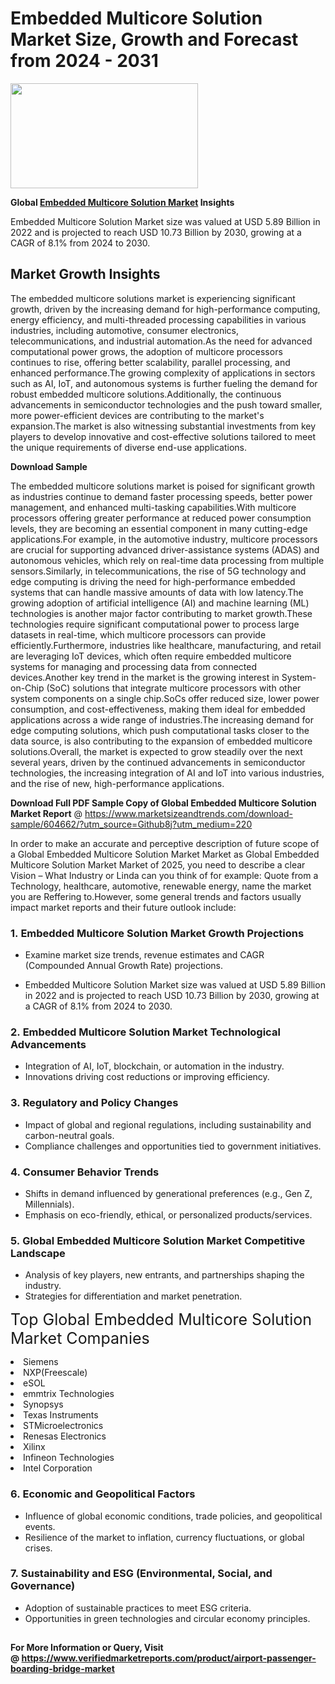 <H1>Embedded Multicore Solution Market Size, Growth and Forecast from 2024 - 2031</H1><img class="aligncenter size-medium wp-image-584254" src="https://thirdeyenews.in/wp-content/uploads/2024/09/Global-Market-Research-300x168.jpeg" alt="" width="300" height="168" /><p><strong>Global&nbsp;<a href="https://www.marketsizeandtrends.com/download-sample/604662/?utm_source=Github8j?utm_medium=220">Embedded Multicore Solution Market</a> Insights</strong></p><p>Embedded Multicore Solution Market size was valued at USD 5.89 Billion in 2022 and is projected to reach USD 10.73 Billion by 2030, growing at a CAGR of 8.1% from 2024 to 2030.</p><p><h2>Market Growth Insights</h2> <p>The embedded multicore solutions market is experiencing significant growth, driven by the increasing demand for high-performance computing, energy efficiency, and multi-threaded processing capabilities in various industries, including automotive, consumer electronics, telecommunications, and industrial automation.As the need for advanced computational power grows, the adoption of multicore processors continues to rise, offering better scalability, parallel processing, and enhanced performance.The growing complexity of applications in sectors such as AI, IoT, and autonomous systems is further fueling the demand for robust embedded multicore solutions.Additionally, the continuous advancements in semiconductor technologies and the push toward smaller, more power-efficient devices are contributing to the market's expansion.The market is also witnessing substantial investments from key players to develop innovative and cost-effective solutions tailored to meet the unique requirements of diverse end-use applications.</p> <p><strong>Download Sample</strong></p> <p>The embedded multicore solutions market is poised for significant growth as industries continue to demand faster processing speeds, better power management, and enhanced multi-tasking capabilities.With multicore processors offering greater performance at reduced power consumption levels, they are becoming an essential component in many cutting-edge applications.For example, in the automotive industry, multicore processors are crucial for supporting advanced driver-assistance systems (ADAS) and autonomous vehicles, which rely on real-time data processing from multiple sensors.Similarly, in telecommunications, the rise of 5G technology and edge computing is driving the need for high-performance embedded systems that can handle massive amounts of data with low latency.The growing adoption of artificial intelligence (AI) and machine learning (ML) technologies is another major factor contributing to market growth.These technologies require significant computational power to process large datasets in real-time, which multicore processors can provide efficiently.Furthermore, industries like healthcare, manufacturing, and retail are leveraging IoT devices, which often require embedded multicore systems for managing and processing data from connected devices.Another key trend in the market is the growing interest in System-on-Chip (SoC) solutions that integrate multicore processors with other system components on a single chip.SoCs offer reduced size, lower power consumption, and cost-effectiveness, making them ideal for embedded applications across a wide range of industries.The increasing demand for edge computing solutions, which push computational tasks closer to the data source, is also contributing to the expansion of embedded multicore solutions.Overall, the market is expected to grow steadily over the next several years, driven by the continued advancements in semiconductor technologies, the increasing integration of AI and IoT into various industries, and the rise of new, high-performance applications.<p><span class=""><strong>Download Full PDF Sample Copy of Global Embedded Multicore Solution Market Report</strong> @ <a href="https://www.marketsizeandtrends.com/download-sample/604662/?utm_source=Github8j?utm_medium=220" target="_blank">https://www.marketsizeandtrends.com/download-sample/604662/?utm_source=Github8j?utm_medium=220</a></span></p><p>In order to make an accurate and perceptive description of future scope of a Global&nbsp;Embedded Multicore Solution Market Market as Global&nbsp;Embedded Multicore Solution Market Market of 2025, you need to describe a clear Vision &ndash; What Industry or Linda can you think of for example: Quote from a Technology, healthcare, automotive, renewable energy, name the market you are Reffering to.However, some general trends and factors usually impact market reports and their future outlook include:</p><h3>1.&nbsp;<strong>Embedded Multicore Solution Market Growth Projections</strong></h3><ul><li>Examine market size trends, revenue estimates and CAGR (Compounded Annual Growth Rate) projections.</li><li><p>Embedded Multicore Solution Market size was valued at USD 5.89 Billion in 2022 and is projected to reach USD 10.73 Billion by 2030, growing at a CAGR of 8.1% from 2024 to 2030.</p></li></ul><h3>2.&nbsp;<strong>Embedded Multicore Solution Market Technological Advancements</strong></h3><ul><li>Integration of AI, IoT, blockchain, or automation in the industry.</li><li>Innovations driving cost reductions or improving efficiency.</li></ul><h3>3.&nbsp;<strong>Regulatory and Policy Changes</strong></h3><ul><li>Impact of global and regional regulations, including sustainability and carbon-neutral goals.</li><li>Compliance challenges and opportunities tied to government initiatives.</li></ul><h3>4.&nbsp;<strong>Consumer Behavior Trends</strong></h3><ul><li>Shifts in demand influenced by generational preferences (e.g., Gen Z, Millennials).</li><li>Emphasis on eco-friendly, ethical, or personalized products/services.</li></ul><h3>5.&nbsp;<strong>Global Embedded Multicore Solution Market Competitive Landscape</strong></h3><ul><li>Analysis of key players, new entrants, and partnerships shaping the industry.</li><li>Strategies for differentiation and market penetration.</li></ul><p data-pm-slice="1 1 []"><span style="color: inherit; font-family: inherit; font-size: 25px;">Top Global Embedded Multicore Solution Market Companies</span></p><div class="" data-test-id=""><p><li>Siemens</li><li> NXP(Freescale)</li><li> eSOL</li><li> emmtrix Technologies</li><li> Synopsys</li><li> Texas Instruments</li><li> STMicroelectronics</li><li> Renesas Electronics</li><li> Xilinx</li><li> Infineon Technologies</li><li> Intel Corporation</li></p></div><h3>6.&nbsp;<strong>Economic and Geopolitical Factors</strong></h3><ul><li>Influence of global economic conditions, trade policies, and geopolitical events.</li><li>Resilience of the market to inflation, currency fluctuations, or global crises.</li></ul><h3>7.&nbsp;<strong>Sustainability and ESG (Environmental, Social, and Governance)</strong></h3><ul><li>Adoption of sustainable practices to meet ESG criteria.</li><li>Opportunities in green technologies and circular economy principles.</li></ul><h2><strong style="font-size: 14px;">For More Information or Query, Visit @&nbsp;</strong><a style="background-color: #ffffff; font-size: 14px;" href="https://www.marketsizeandtrends.com/report/embedded-multicore-solution-market/" target="_blank">https://www.verifiedmarketreports.com/product/airport-passenger-boarding-bridge-market</a></h2>
